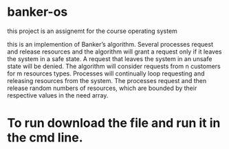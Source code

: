 # banker-os


this project is an assignemt for the course operating system 

this is an implemention of Banker’s algorithm. 
Several processes request and release resources and the algorithm will grant a request only if it leaves the system in a safe state. 
A request that leaves the system in an unsafe state will be denied. 
The algorithm will consider requests from n customers for m resources types.
Processes will continually loop requesting and releasing resources from the system. 
The processes request and then release random numbers of resources, which are bounded by their respective values in the need array.


# To run download the file and run it in the cmd line.
